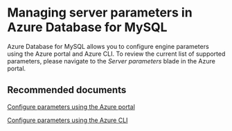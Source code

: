 <properties
	pageTitle="Managing server parameters in Azure Database for MySQL"
	description="Managing server parameters in Azure Database for MySQL"
	service="microsoft.dbformysql"
	resource="servers"
	authors="jan-eng"
    ms.author="janeng"
	displayOrder="26"
	selfHelpType="resource"
	supportTopicIds="32628412"
	resourceTags="servers, databases"
	productPesIds="16221"
	cloudEnvironments="public"
	articleId="5dc82445-2e25-4952-b20b-09e1438f2ebd"
/>

# Managing server parameters in Azure Database for MySQL

Azure Database for MySQL allows you to configure engine parameters using the Azure portal and Azure CLI. To review the current list of supported parameters, please navigate to the *Server parameters* blade in the Azure portal.

## **Recommended documents**

[Configure parameters using the Azure portal](https://docs.microsoft.com/azure/mysql/howto-server-parameters)<br>

[Configure parameters using the Azure CLI](https://docs.microsoft.com/azure/mysql/howto-configure-server-parameters-using-cli)
